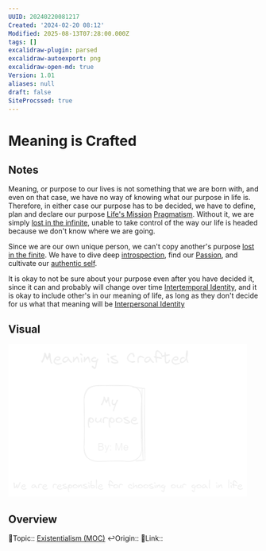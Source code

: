 ```yaml
---
UUID: 20240220081217
Created: '2024-02-20 08:12'
Modified: 2025-08-13T07:28:00.000Z
tags: []
excalidraw-plugin: parsed
excalidraw-autoexport: png
excalidraw-open-md: true
Version: 1.01
aliases: null
draft: false
SiteProcssed: true
---
```


# Meaning is Crafted

## Notes

Meaning, or purpose to our lives is not something that we are born with, and even on that case, we have no way of knowing what our purpose in life is. Therefore, in either case our purpose has to be decided, we have to define, plan and declare our purpose [Life's Mission](/notes/lifes-mission.md) [Pragmatism](/notes/pragmatism.md). Without it, we are simply [lost in the infinite](/notes/lost-in-the-infinite.md), unable to take control of the way our life is headed because we don't know where we are going.

Since we are our own unique person, we can't copy another's purpose [lost in the finite](/notes/lost-in-the-finite.md). We have to dive deep [introspection](/notes/introspection.md), find our [Passion](/notes/passion.md), and cultivate our [authentic self](/notes/authenticity.md).

It is okay to not be sure about your purpose even after you have decided it, since it can and probably will change over time [Intertemporal Identity](/notes/intertemporal-identity.md), and it is okay to include other's in our meaning of life, as long as they don't decide for us what that meaning will be [Interpersonal Identity](/notes/interpersonal-identity.md)

## Visual

![Meaning is Crafted.webp](/notes/meaning-is-crafted.webp)

## Overview
🔼Topic:: [Existentialism (MOC)](/mocs/existentialism-moc.md)
↩️Origin::
🔗Link::

